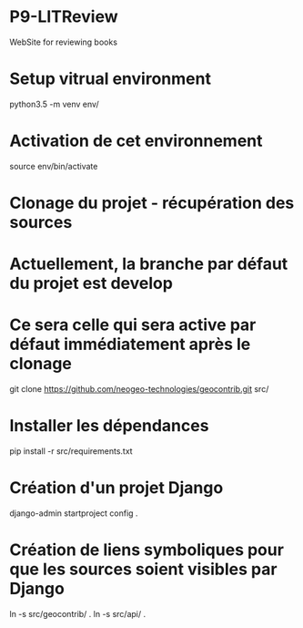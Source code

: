 # P9-LITReview
 WebSite for reviewing books

# Setup vitrual environment
python3.5 -m venv env/


# Activation de cet environnement
source env/bin/activate

# Clonage du projet - récupération des sources
# Actuellement, la branche par défaut du projet est develop
# Ce sera celle qui sera active par défaut immédiatement après le clonage
git clone https://github.com/neogeo-technologies/geocontrib.git src/

# Installer les dépendances
pip install -r src/requirements.txt

# Création d'un projet Django
django-admin startproject config .

# Création de liens symboliques pour que les sources soient visibles par Django
ln -s src/geocontrib/ .
ln -s src/api/ .
